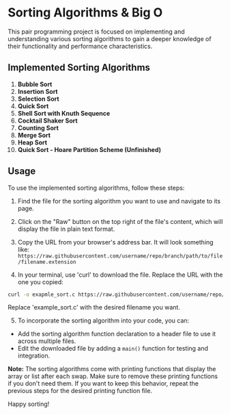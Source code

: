 # Sorting Algorithms & Big O

This pair programming project is focused on implementing and understanding various sorting algorithms to gain a deeper knowledge of their functionality and performance characteristics.


## Implemented Sorting Algorithms

1. **Bubble Sort**
2. **Insertion Sort**
3. **Selection Sort**
4. **Quick Sort**
5. **Shell Sort with Knuth Sequence**
6. **Cocktail Shaker Sort**
7. **Counting Sort**
8. **Merge Sort**
9. **Heap Sort**
10. **Quick Sort - Hoare Partition Scheme (Unfinished)**

## Usage
To use the implemented sorting algorithms, follow these steps:

1. Find the file for the sorting algorithm you want to use and navigate to its page.

2. Click on the "Raw" button on the top right of the file's content, which will display the file in plain text format.

3. Copy the URL from your browser's address bar. It will look something like:
```https://raw.githubusercontent.com/username/repo/branch/path/to/file/filename.extension```

4. In your terminal, use 'curl' to download the file. Replace the URL with the one you copied:
```bash
curl -o exapmle_sort.c https://raw.githubusercontent.com/username/repo/branch/path/to/file/filename.extension
```
Replace 'example_sort.c' with the desired filename you want.

5. To incorporate the sorting algorithm into your code, you can:
- Add the sorting algorithm function declaration to a header file to use it across multiple files.
- Edit the downloaded file by adding a `main()` function for testing and integration.

**Note:** The sorting algorithms come with printing functions that display the array or list after each swap. Make sure to remove these printing functions if you don't need them. If you want to keep this behavior, repeat the previous steps for the desired printing function file.

Happy sorting!
